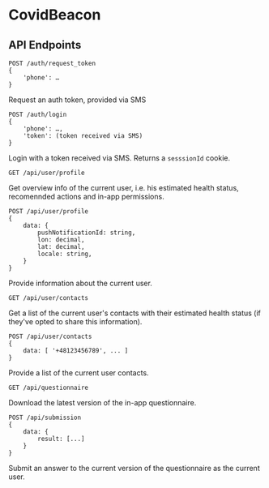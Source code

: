 # CovidBeacon

## API Endpoints

```
POST /auth/request_token
{
    'phone': …
}
```
Request an auth token, provided via SMS

```
POST /auth/login
{
    'phone': …, 
    'token': (token received via SMS)
}
```
Login with a token received via SMS. Returns a `sesssionId` cookie.

```
GET /api/user/profile
```
Get overview info of the current user, i.e. his estimated health status, recomennded actions and in-app permissions.

```
POST /api/user/profile
{
    data: {
        pushNotificationId: string,
    	lon: decimal,
        lat: decimal,
        locale: string,
    }
}
```
Provide information about the current user.

```
GET /api/user/contacts
```
Get a list of the current user's contacts with their estimated health status (if they've opted to share this information).

```
POST /api/user/contacts
{
    data: [ '+48123456789', ... ]
}
```
Provide a list of the current user contacts.

```
GET /api/questionnaire
```
Download the latest version of the in-app questionnaire.

```
POST /api/submission
{
    data: {
        result: [...]
    }
}
```
Submit an answer to the current version of the questionnaire as the current user.
